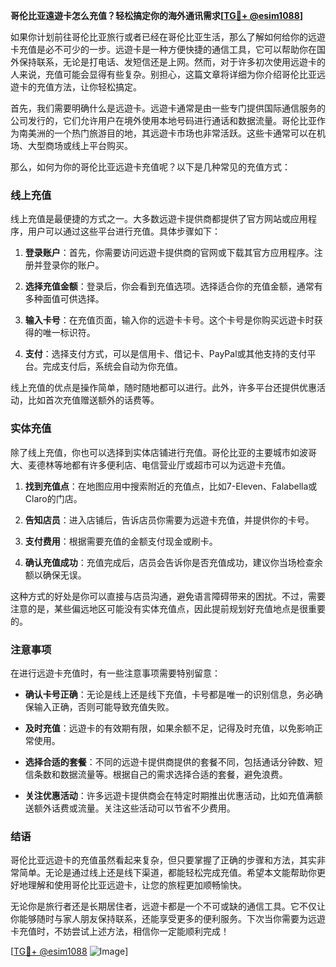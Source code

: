 **哥伦比亚遠遊卡怎么充值？轻松搞定你的海外通讯需求[[TG💪+ @esim1088](https://t.me/s/esim1088)]**

如果你计划前往哥伦比亚旅行或者已经在哥伦比亚生活，那么了解如何给你的远遊卡充值是必不可少的一步。远遊卡是一种方便快捷的通信工具，它可以帮助你在国外保持联系，无论是打电话、发短信还是上网。然而，对于许多初次使用远遊卡的人来说，充值可能会显得有些复杂。别担心，这篇文章将详细为你介绍哥伦比亚远遊卡的充值方法，让你轻松搞定。

首先，我们需要明确什么是远遊卡。远遊卡通常是由一些专门提供国际通信服务的公司发行的，它们允许用户在境外使用本地号码进行通话和数据流量。哥伦比亚作为南美洲的一个热门旅游目的地，其远遊卡市场也非常活跃。这些卡通常可以在机场、大型商场或线上平台购买。

那么，如何为你的哥伦比亚远遊卡充值呢？以下是几种常见的充值方式：

### 线上充值

线上充值是最便捷的方式之一。大多数远遊卡提供商都提供了官方网站或应用程序，用户可以通过这些平台进行充值。具体步骤如下：

1. **登录账户**：首先，你需要访问远遊卡提供商的官网或下载其官方应用程序。注册并登录你的账户。
   
2. **选择充值金额**：登录后，你会看到充值选项。选择适合你的充值金额，通常有多种面值可供选择。

3. **输入卡号**：在充值页面，输入你的远遊卡卡号。这个卡号是你购买远遊卡时获得的唯一标识符。

4. **支付**：选择支付方式，可以是信用卡、借记卡、PayPal或其他支持的支付平台。完成支付后，系统会自动为你充值。

线上充值的优点是操作简单，随时随地都可以进行。此外，许多平台还提供优惠活动，比如首次充值赠送额外的话费等。

### 实体充值

除了线上充值，你也可以选择到实体店铺进行充值。哥伦比亚的主要城市如波哥大、麦德林等地都有许多便利店、电信营业厅或超市可以为远遊卡充值。

1. **找到充值点**：在地图应用中搜索附近的充值点，比如7-Eleven、Falabella或Claro的门店。

2. **告知店员**：进入店铺后，告诉店员你需要为远遊卡充值，并提供你的卡号。

3. **支付费用**：根据需要充值的金额支付现金或刷卡。

4. **确认充值成功**：充值完成后，店员会告诉你是否充值成功，建议你当场检查余额以确保无误。

这种方式的好处是你可以直接与店员沟通，避免语言障碍带来的困扰。不过，需要注意的是，某些偏远地区可能没有实体充值点，因此提前规划好充值地点是很重要的。

### 注意事项

在进行远遊卡充值时，有一些注意事项需要特别留意：

- **确认卡号正确**：无论是线上还是线下充值，卡号都是唯一的识别信息，务必确保输入正确，否则可能导致充值失败。
  
- **及时充值**：远遊卡的有效期有限，如果余额不足，记得及时充值，以免影响正常使用。

- **选择合适的套餐**：不同的远遊卡提供商提供的套餐不同，包括通话分钟数、短信条数和数据流量等。根据自己的需求选择合适的套餐，避免浪费。

- **关注优惠活动**：许多远遊卡提供商会在特定时期推出优惠活动，比如充值满额送额外话费或流量。关注这些活动可以节省不少费用。

### 结语

哥伦比亚远遊卡的充值虽然看起来复杂，但只要掌握了正确的步骤和方法，其实非常简单。无论是通过线上还是线下渠道，都能轻松完成充值。希望本文能帮助你更好地理解和使用哥伦比亚远遊卡，让您的旅程更加顺畅愉快。

无论你是旅行者还是长期居住者，远遊卡都是一个不可或缺的通信工具。它不仅让你能够随时与家人朋友保持联系，还能享受更多的便利服务。下次当你需要为远遊卡充值时，不妨尝试上述方法，相信你一定能顺利完成！

[[TG💪+ @esim1088](https://t.me/s/esim1088) ![Image](https://i.postimg.cc/4NQfJmqS/Snipaste-2025-05-13-00-14-12.png)]